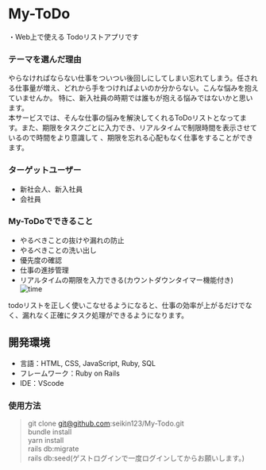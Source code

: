 # My-ToDo  
・Web上で使える Todoリストアプリです  

### テーマを選んだ理由  
やらなければならない仕事をついつい後回しにしてしまい忘れてしまう。任される仕事量が増え、どれから手をつければよいのか分からない。こんな悩みを抱えていませんか。
特に、新入社員の時期では誰もが抱える悩みではないかと思います。  
本サービスでは、そんな仕事の悩みを解決してくれるToDoリストとなってます。また、期限をタスクごとに入力でき、リアルタイムで制限時間を表示させているので時間をより意識して
、期限を忘れる心配もなく仕事をすることができます。  


### ターゲットユーザー  
* 新社会人、新入社員  
* 会社員  

### My-ToDoでできること  
* やるべきことの抜けや漏れの防止  
* やるべきことの洗い出し  
* 優先度の確認  
* 仕事の進捗管理  
* リアルタイムの期限を入力できる(カウントダウンタイマー機能付き)  　　
![time](https://user-images.githubusercontent.com/76866582/135817543-6135a601-8e65-4b7c-992d-5c9dfd6a6b05.gif)  

todoリストを正しく使いこなせるようになると、仕事の効率が上がるだけでなく、漏れなく正確にタスク処理ができるようになります。  

## 開発環境  
* 言語：HTML, CSS, JavaScript, Ruby, SQL  
* フレームワーク：Ruby on Rails  
* IDE：VScode  

### 使用方法  
> git clone git@github.com:seikin123/My-Todo.git  
> bundle install  
> yarn install  
> rails db:migrate  
> rails db:seed(ゲストログインで一度ログインしてからお願いします。)  
